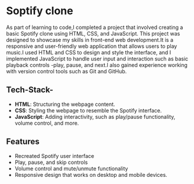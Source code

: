 
# Soptify clone

As part of learning to code,I completed a project that involved creating a basic Spotify clone using HTML, CSS, and JavaScript. This project was designed to showcase my skills in front-end web development.It is a responsive and user-friendly web application that allows users to play music.I used HTML and CSS to design and style the interface, and I implemented JavaScript to handle user input and interaction such as basic playback controls -play, pause, and next.I also gained experience working with version control tools such as Git and GitHub.

## Tech-Stack-
- **HTML**: Structuring the webpage content.
- **CSS**: Styling the webpage to resemble the Spotify interface.
- **JavaScript**: Adding interactivity, such as play/pause functionality, volume control, and more.
## Features

- Recreated Spotify user interface
- Play, pause, and skip controls
- Volume control and mute/unmute functionality
- Responsive design that works on desktop and mobile devices.
